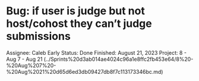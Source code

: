 # Bug: if user is judge but not host/cohost they can’t judge submissions

Assignee: Caleb Early
Status: Done
Finished: August 21, 2023
Project: 8 - Aug 7 - Aug 21 (../Sprints%20d3ab014ae4024c96a1e8ffc2fb453e64/8%20-%20Aug%207%20-%20Aug%2021%20d65d6ed3db09427db8f7c113173346bc.md)
